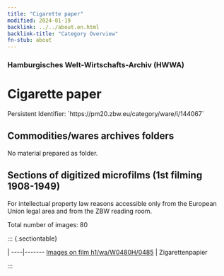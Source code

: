 ```yaml
---
title: "Cigarette paper"
modified: 2024-01-19
backlink: ../../about.en.html
backlink-title: "Category Overview"
fn-stub: about
---
```


### Hamburgisches Welt-Wirtschafts-Archiv (HWWA)

# Cigarette paper

<div class="hint">Persistent Identifier: `https://pm20.zbw.eu/category/ware/i/144067`</div>







## Commodities/wares archives folders





No material prepared as folder.



<a id="filmsections" />

## Sections of digitized microfilms (1st filming 1908-1949)

<p>For intellectual property law reasons accessible only from the European Union legal area and from the ZBW reading room.</p>



<p>Total number of images: 80</p>




::: {.sectiontable}

 | 
----|-------
<a class="btn" href="https://pm20.zbw.eu/film/h1/wa/W0480H/0485" rel="nofollow">Images on film h1/wa/W0480H/0485</a> | Zigarettenpapier


:::

















